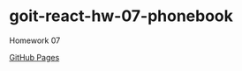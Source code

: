 # goit-react-hw-07-phonebook

Homework 07

[GitHub Pages](https://imartete.github.io/goit-react-hw-07-phonebook/)
